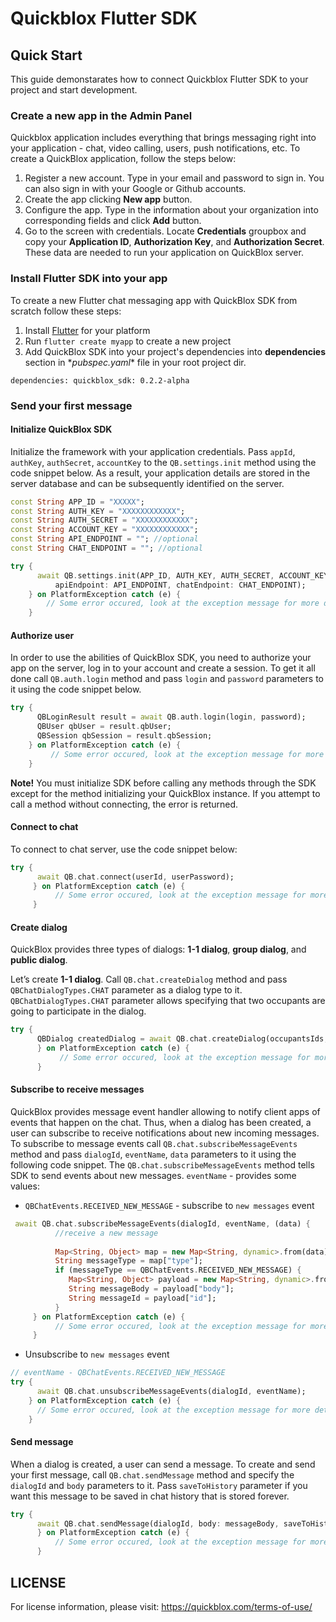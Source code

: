 # Quickblox Flutter  SDK

## Quick Start
This guide demonstarates how to connect Quickblox Flutter SDK to your project and start development.

### Create a new app in the Admin Panel
Quickblox application includes everything that brings messaging right into your application - chat, video calling, users, push notifications, etc. To create a QuickBlox application, follow the steps below:

1. Register a new account. Type in your email and password to sign in. You can also sign in with your Google or Github accounts. 
2. Create the app clicking **New app** button. 
3. Configure the app. Type in the information about your organization into corresponding fields and click **Add** button.
4. Go to the screen with credentials. Locate **Credentials** groupbox and copy your **Application ID**, **Authorization Key**, and **Authorization Secret**. These data are needed to run your application on QuickBlox server.

### Install Flutter SDK into your app

To create a new Flutter chat messaging app with QuickBlox SDK from scratch follow these steps:
1. Install [Flutter](https://flutter.dev/docs/get-started/install) for your platform
2. Run `flutter create myapp` to create a new project
4. Add QuickBlox SDK into your project's dependencies into **dependencies** section in \**pubspec.yaml*\* file in your root project dir.  

`
dependencies:
quickblox_sdk: 0.2.2-alpha
`

### Send your first message
#### Initialize QuickBlox SDK

Initialize the framework with your application credentials. Pass `appId`, `authKey`, `authSecret`, `accountKey` to the `QB.settings.init` method using the code snippet below. As a result, your application details are stored in the server database and can be subsequently identified on the server. 

```dart
const String APP_ID = "XXXXX";
const String AUTH_KEY = "XXXXXXXXXXXX";
const String AUTH_SECRET = "XXXXXXXXXXXX";
const String ACCOUNT_KEY = "XXXXXXXXXXXX";
const String API_ENDPOINT = ""; //optional
const String CHAT_ENDPOINT = ""; //optional

try {
      await QB.settings.init(APP_ID, AUTH_KEY, AUTH_SECRET, ACCOUNT_KEY,
          apiEndpoint: API_ENDPOINT, chatEndpoint: CHAT_ENDPOINT);
    } on PlatformException catch (e) {
        // Some error occured, look at the exception message for more details 
    }
```

#### Authorize user

In order to use the abilities of QuickBlox SDK, you need to authorize your app on the server, log in to your account and create a session. To get it all done call `QB.auth.login` method and pass `login` and `password` parameters to it using the code snippet below. 

```dart
try {
      QBLoginResult result = await QB.auth.login(login, password);
      QBUser qbUser = result.qbUser;
      QBSession qbSession = result.qbSession;
    } on PlatformException catch (e) {
         // Some error occured, look at the exception message for more details     
    }
```    
**Note!**
You must initialize SDK before calling any methods through the SDK except for the method initializing your QuickBlox instance. If you attempt to call a method without connecting, the error is returned.

#### Connect to chat

To connect to chat server, use the code snippet below:

```dart
try {
      await QB.chat.connect(userId, userPassword);
     } on PlatformException catch (e) {
          // Some error occured, look at the exception message for more details     
     }
```

#### Create dialog

QuickBlox provides three types of dialogs: **1-1 dialog**, **group dialog**, and **public dialog**.

Let’s create **1-1 dialog**. Call `QB.chat.createDialog` method and pass `QBChatDialogTypes.CHAT` parameter as a dialog type to it. `QBChatDialogTypes.CHAT` parameter allows specifying that two occupants are going to participate in the dialog.

```dart
try {
      QBDialog createdDialog = await QB.chat.createDialog(occupantsIds, dialogName, dialogType: dialogType);
      } on PlatformException catch (e) {
           // Some error occured, look at the exception message for more details     
      }
```      

#### Subscribe to receive messages

QuickBlox provides message event handler allowing to notify client apps of events that happen on the chat. Thus, when a dialog has been created, a user can subscribe to receive notifications about new incoming messages. To subscribe to message events call `QB.chat.subscribeMessageEvents` method and pass `dialogId`, `eventName`, `data` parameters to it using the following code snippet. The `QB.chat.subscribeMessageEvents` method tells SDK to send events about new messages.
`eventName` - provides some values:

- `QBChatEvents.RECEIVED_NEW_MESSAGE` - subscribe to `new messages` event

```dart
 await QB.chat.subscribeMessageEvents(dialogId, eventName, (data) {
          //receive a new message
          
          Map<String, Object> map = new Map<String, dynamic>.from(data);
          String messageType = map["type"];
          if (messageType == QBChatEvents.RECEIVED_NEW_MESSAGE) {
             Map<String, Object> payload = new Map<String, dynamic>.from(map["payload"]);
             String messageBody = payload["body"];
             String messageId = payload["id"];
          }
     } on PlatformException catch (e) {
          // Some error occured, look at the exception message for more details     
     }
```     

- Unsubscribe to `new messages` event

```dart
// eventName - QBChatEvents.RECEIVED_NEW_MESSAGE
try {
      await QB.chat.unsubscribeMessageEvents(dialogId, eventName);
    } on PlatformException catch (e) {
      // Some error occured, look at the exception message for more details
    }
```    

#### Send message

When a dialog is created, a user can send a message. To create and send your first message, call `QB.chat.sendMessage` method and specify the `dialogId` and `body` parameters to it. Pass `saveToHistory` parameter if you want this message to be saved in chat history that is stored forever.

```dart
try {
      await QB.chat.sendMessage(dialogId, body: messageBody, saveToHistory: true);
      } on PlatformException catch (e) {
          // Some error occured, look at the exception message for more details     
      }
```      

## LICENSE
For license information, please visit: https://quickblox.com/terms-of-use/